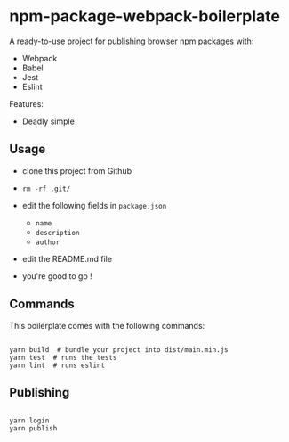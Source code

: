 # npm-package-webpack-boilerplate 

A ready-to-use project for publishing browser npm packages with:
- Webpack
- Babel
- Jest
- Eslint

Features:
- Deadly simple

## Usage

- clone this project from Github
- ```rm -rf .git/``` 

- edit the following fields in ```package.json```
  - ```name```
  - ```description```
  - ```author```

- edit the README.md file
- you're good to go !

## Commands

This boilerplate comes with the following commands:

```shell

yarn build  # bundle your project into dist/main.min.js
yarn test  # runs the tests
yarn lint  # runs eslint

```

## Publishing

```shell

yarn login
yarn publish

```
